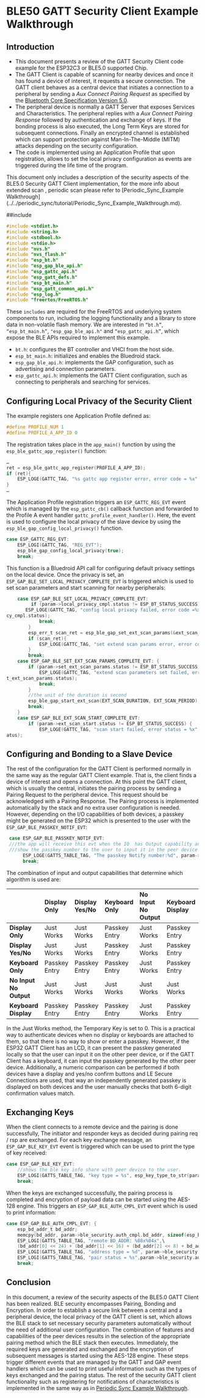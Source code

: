 # BLE50 GATT Security Client Example Walkthrough

## Introduction

* This document presents a review of the GATT Security Client code example for the ESP32C3 or BLE5.0 supported Chip. 
* The GATT Client is capable of scanning for nearby devices and once it has found a device of interest, it requests a secure connection. The GATT client behaves as a central device that initiates a connection to a peripheral by sending a *Aux Connect Pairing Request* as specified by the [Bluetooth Core Specification Version 5.0](https://www.bluetooth.com/specifications/bluetooth-core-specification). 
* The peripheral device is normally a GATT Server that exposes Services and Characteristics. The peripheral replies with a *Aux Connect Pairing Response* followed by authentication and exchange of keys. If the bonding process is also executed, the Long Term Keys are stored for subsequent connections. Finally an encrypted channel is established which can support protection against Man-In-The-Middle (MITM) attacks depending on the security configuration. 
* The code is implemented using an Application Profile that upon registration, allows to set the local privacy configuration as events are triggered during the life time of the program. 

This document only includes a description of the security aspects of the BLE5.0 Security GATT Client implementation, for the more info about extended scan , periodic scan please refer to [Periodic_Sync_Example Walkthrough] (../../periodic_sync/tutorial/Periodic_Sync_Example_Walkthrough.md).

##include

```c
#include <stdint.h>
#include <string.h>
#include <stdbool.h>
#include <stdio.h>
#include "nvs.h"
#include "nvs_flash.h"
#include "esp_bt.h"
#include "esp_gap_ble_api.h"
#include "esp_gattc_api.h"
#include "esp_gatt_defs.h"
#include "esp_bt_main.h"
#include "esp_gatt_common_api.h"
#include "esp_log.h"
#include "freertos/FreeRTOS.h"
```
These `includes` are required for the FreeRTOS and underlying system components to run, including the logging functionality and a library to store data in non-volatile flash memory. We are interested in `“bt.h”`, `“esp_bt_main.h”`, `"esp_gap_ble_api.h"` and `“esp_gattc_api.h”`, which expose the BLE APIs required to implement this example.

* `bt.h`: configures the BT controller and VHCI from the host side.
* `esp_bt_main.h`: initializes and enables the Bluedroid stack.
* `esp_gap_ble_api.h`: implements the GAP configuration, such as advertising and connection parameters.
* `esp_gattc_api.h`: implements the GATT Client configuration, such as connecting to peripherals and searching for services.

## Configuring Local Privacy of the Security Client

The example registers one Application Profile defined as:

```c
#define PROFILE_NUM 1
#define PROFILE_A_APP_ID 0
```

The registration takes place in the ``app_main()`` function by using the ``esp_ble_gattc_app_register()`` function:

```c
…
ret = esp_ble_gattc_app_register(PROFILE_A_APP_ID);
if (ret){
	ESP_LOGE(GATTC_TAG, "%s gattc app register error, error code = %x", __func__, ret);
}
…
```

The Application Profile registration triggers an ``ESP_GATTC_REG_EVT`` event which is managed by the ``esp_gattc_cb()`` callback function and forwarded to the Profile A event handler ``gattc_profile_event_handler()``. Here, the event is used to configure the local privacy of the slave device by using the ``esp_ble_gap_config_local_privacy()`` function.

```c
case ESP_GATTC_REG_EVT:
    ESP_LOGI(GATTC_TAG, "REG_EVT");
    esp_ble_gap_config_local_privacy(true);
    break;
```

This function is a Bluedroid API call for configuring default privacy settings on the local device. Once the privacy is set, an ``ESP_GAP_BLE_SET_LOCAL_PRIVACY_COMPLETE_EVT`` is triggered which is used to set scan parameters and start scanning for nearby peripherals:

```c
    case ESP_GAP_BLE_SET_LOCAL_PRIVACY_COMPLETE_EVT:
         if (param->local_privacy_cmpl.status != ESP_BT_STATUS_SUCCESS){
       ESP_LOGE(GATTC_TAG, "config local privacy failed, error code =%x", param->local_priva
cy_cmpl.status);
            break;
        }
        esp_err_t scan_ret = esp_ble_gap_set_ext_scan_params(&ext_scan_params);
        if (scan_ret){
            ESP_LOGE(GATTC_TAG, "set extend scan params error, error code = %x", scan_ret);
        }
        break;
    case ESP_GAP_BLE_SET_EXT_SCAN_PARAMS_COMPLETE_EVT: {
        if (param->set_ext_scan_params.status != ESP_BT_STATUS_SUCCESS) {
            ESP_LOGE(GATTC_TAG, "extend scan parameters set failed, error status = %x", param->se
t_ext_scan_params.status);
            break;
        }
        //the unit of the duration is second
        esp_ble_gap_start_ext_scan(EXT_SCAN_DURATION, EXT_SCAN_PERIOD);
        break;
    }
    case ESP_GAP_BLE_EXT_SCAN_START_COMPLETE_EVT:
        if (param->ext_scan_start.status != ESP_BT_STATUS_SUCCESS) {
            ESP_LOGE(GATTC_TAG, "scan start failed, error status = %x", param->scan_start_cmpl.st
atus);

```

## Configuring and Bonding to a Slave Device

The rest of the configuration for the GATT Client is performed normally in the same way as the regular GATT Client example. That is, the client finds a device of interest and opens a connection. At this point the GATT client, which is usually the central, initiates the pairing process by sending a Pairing Request to the peripheral device. This request should be acknowledged with a Pairing Response. The Pairing process is implemented automatically by the stack and no extra user configuration is needed. However, depending on the I/O capabilities of both devices, a passkey might be generated on the ESP32 which is presented to the user with the ``ESP_GAP_BLE_PASSKEY_NOTIF_EVT``:

```c
 case ESP_GAP_BLE_PASSKEY_NOTIF_EVT:  
 ///the app will receive this evt when the IO  has Output capability and the peer device IO has Input capability.
 ///show the passkey number to the user to input it in the peer device.
      ESP_LOGE(GATTS_TABLE_TAG, "The passkey Notify number:%d", param->ble_security.key_notif.passkey);
      break;

```
The combination of input and output capabilities that determine which algorithm is used are:

|                        | Display Only   | Display Yes/No | Keyboard Only  | No Input No Output | Keyboard Display|
| :--                    | :------------- | :------------- | :------------- | :----------------- | :-------------- |
| **Display Only**       | Just Works     | Just Works     | Passkey Entry  | Just Works         | Passkey Entry   |
| **Display Yes/No**     | Just Works     | Just Works     | Passkey Entry  | Just Works         | Passkey Entry   |
| **Keyboard Only**      | Passkey Entry  | Passkey Entry  | Passkey Entry  | Just Works         | Passkey Entry   |
| **No Input No Output** | Just Works     | Just Works     | Just Works     | Just Works         | Just Works      |
| **Keyboard Display**   | Passkey Entry  | Passkey Entry  | Passkey Entry  | Just Works         | Passkey Entry   |

In the Just Works method, the Temporary Key is set to 0. This is a practical way to authenticate devices when no display or keyboards are attached to them, so that there is no way to show or enter a passkey. However, if the ESP32 GATT Client has an LCD, it can present the passkey generated locally so that the user can input it on the other peer device, or if the GATT Client has a keyboard, it can input the passkey generated by the other peer device. Additionally, a numeric comparison can be performed if both devices have a display and yes/no confirm buttons and LE Secure Connections are used, that way an independently generated passkey is displayed on both devices and the user manually checks that both 6-digit confirmation values match.

## Exchanging Keys

When the client connects to a remote device and the pairing is done successfully, The initiator and responder keys as decided during pairing req / rsp are exchanged. For each key exchange message, an ``ESP_GAP_BLE_KEY_EVT`` event is triggered which can be used to print the type of key received:

```c
case ESP_GAP_BLE_KEY_EVT:
    //shows the ble key info share with peer device to the user.
    ESP_LOGI(GATTS_TABLE_TAG, "key type = %s", esp_key_type_to_str(param->ble_security.ble_key.key_type));
    break;       
```

When the keys are exchanged successfully, the pairing process is completed and encryption of payload data can be started using the AES-128 engine. This triggers an ``ESP_GAP_BLE_AUTH_CMPL_EVT`` event which is used to print information:

```c
case ESP_GAP_BLE_AUTH_CMPL_EVT: {
    esp_bd_addr_t bd_addr;
    memcpy(bd_addr, param->ble_security.auth_cmpl.bd_addr, sizeof(esp_bd_addr_t));
    ESP_LOGI(GATTS_TABLE_TAG, "remote BD_ADDR: %08x%04x",\
    (bd_addr[0] << 24) + (bd_addr[1] << 16) + (bd_addr[2] << 8) + bd_addr[3], (bd_addr[4] << 8) + bd_addr[5]);
    ESP_LOGI(GATTS_TABLE_TAG, "address type = %d", param->ble_security.auth_cmpl.addr_type);
    ESP_LOGI(GATTS_TABLE_TAG, "pair status = %s",param->ble_security.auth_cmpl.success ? "success" : "fail");
    break;
```

## Conclusion

In this document, a review of the security aspects of the BLE5.0 GATT Client has been realized. BLE security encompasses Pairing, Bonding and Encryption. In order to establish a secure link between a central and a peripheral device, the local privacy of the GATT client is set, which allows the BLE stack to set necessary security parameters automatically without the need of additional user configuration. The combination of features and capabilities of the peer devices results in the selection of the appropriate pairing method which the BLE stack then executes. Immediately, the required keys are generated and exchanged and the encryption of subsequent messages is started using the AES-128 engine. These steps trigger different events that are managed by the GATT and GAP event handlers which can be used to print useful information such as the types of keys exchanged and the pairing status. The rest of the security GATT client functionality such as registering for notifications of characteristics is implemented in the same way as in [Periodic Sync Example Walkthrough](../../periodic_sync/tutorial/Periodic_Sync_Example_Walkthrough.md).
